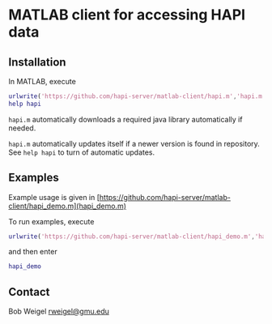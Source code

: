 # MATLAB client for accessing HAPI data

## Installation

In MATLAB, execute
```matlab
urlwrite('https://github.com/hapi-server/matlab-client/hapi.m','hapi.m');
help hapi
```

```hapi.m``` automatically downloads a required java library automatically if needed.

```hapi.m``` automatically updates itself if a newer version is found in repository.  See ```help hapi``` to turn of automatic updates.

## Examples

Example usage is given in [https://github.com/hapi-server/matlab-client/hapi_demo.m](hapi_demo.m)

To run examples, execute

```matlab
urlwrite('https://github.com/hapi-server/matlab-client/hapi_demo.m','hapi_demo.m');
```

and then enter

```matlab
hapi_demo
```
## Contact

Bob Weigel <rweigel@gmu.edu>
